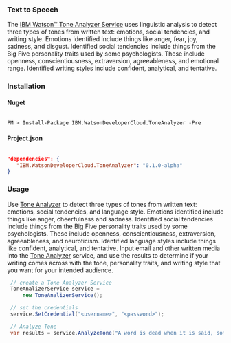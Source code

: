 ### Text to Speech

The [IBM Watson™ Tone Analyzer Service](/src/IBM.WatsonDeveloperCloud.ToneAnalyzer) uses linguistic analysis to detect three types of tones from written text: emotions, social tendencies, and writing style. Emotions identified include things like anger, fear, joy, sadness, and disgust. Identified social tendencies include things from the Big Five personality traits used by some psychologists. These include openness, conscientiousness, extraversion, agreeableness, and emotional range. Identified writing styles include confident, analytical, and tentative.

### Installation
#### Nuget
```

PM > Install-Package IBM.WatsonDeveloperCloud.ToneAnalyzer -Pre

```
#### Project.json
```JSON

"dependencies": {
   "IBM.WatsonDeveloperCloud.ToneAnalyzer": "0.1.0-alpha"
}

```
### Usage
Use [Tone Analyzer](/src/IBM.WatsonDeveloperCloud.ToneAnalyzer) to detect three types of tones from written text: emotions, social tendencies, and language style. Emotions identified include things like anger, cheerfulness and sadness. Identified social tendencies include things from the Big Five personality traits used by some psychologists. These include openness, conscientiousness, extraversion, agreeableness, and neuroticism. Identified language styles include things like confident, analytical, and tentative. Input email and other written media into the [Tone Analyzer](/src/IBM.WatsonDeveloperCloud.ToneAnalyzer) service, and use the results to determine if your writing comes across with the tone, personality traits, and writing style that you want for your intended audience.

```C#
 // create a Tone Analyzer Service
 ToneAnalizerService service =
     new ToneAnalizerService();

 // set the credentials
 service.SetCredential("<username>", "<password>");

 // Analyze Tone
 var results = service.AnalyzeTone("A word is dead when it is said, some say. Emily Dickinson");

```
